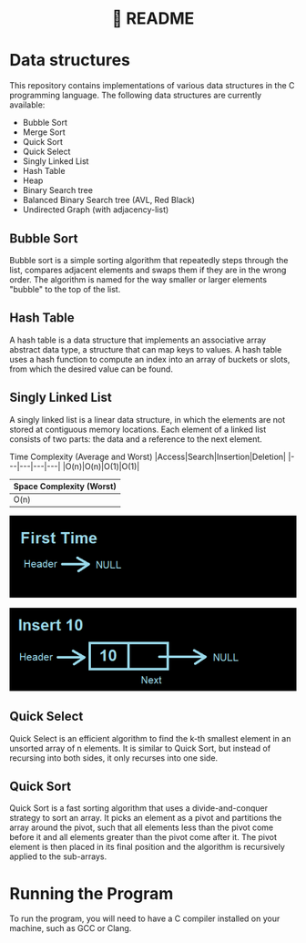 <h1 align="center">📄 README</h1>

# Data structures
This repository contains implementations of various data structures in the C programming language. The following data structures are currently available:

- Bubble Sort
- Merge Sort
- Quick Sort
- Quick Select
- Singly Linked List
- Hash Table
- Heap
- Binary Search tree
- Balanced Binary Search tree (AVL, Red Black)
- Undirected Graph (with adjacency-list)

## Bubble Sort

Bubble sort is a simple sorting algorithm that repeatedly steps through the list, compares adjacent elements and swaps them if they are in the wrong order. The algorithm is named for the way smaller or larger elements "bubble" to the top of the list.

## Hash Table
A hash table is a data structure that implements an associative array abstract data type, a structure that can map keys to values. A hash table uses a hash function to compute an index into an array of buckets or slots, from which the desired value can be found.

## Singly Linked List
A singly linked list is a linear data structure, in which the elements are not stored at contiguous memory locations. Each element of a linked list consists of two parts: the data and a reference to the next element.

Time Complexity (Average and Worst)
|Access|Search|Insertion|Deletion|
|---|---|---|---|
|O(n)|O(n)|O(1)|O(1)|

|Space Complexity (Worst)|
|---|
|O(n)|


![FirstTime](./assets/singlylinkedlist-firsttime.png)

![Insert10](./assets/singlylinkedlist-insert10.png)

## Quick Select
Quick Select is an efficient algorithm to find the k-th smallest element in an unsorted array of n elements. It is similar to Quick Sort, but instead of recursing into both sides, it only recurses into one side.

## Quick Sort
Quick Sort is a fast sorting algorithm that uses a divide-and-conquer strategy to sort an array. It picks an element as a pivot and partitions the array around the pivot, such that all elements less than the pivot come before it and all elements greater than the pivot come after it. The pivot element is then placed in its final position and the algorithm is recursively applied to the sub-arrays.

# Running the Program
To run the program, you will need to have a C compiler installed on your machine, such as GCC or Clang.
